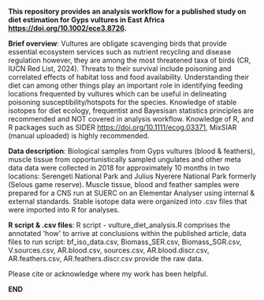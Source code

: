 
**This repository provides an analysis workflow for a published study on diet estimation for Gyps vultures in East Africa https://doi.org/10.1002/ece3.8726.**

**Brief overview**: Vultures are obligate scavenging birds that provide essential ecosystem services such as nutrient recycling and disease regulation however, 
they are among the most threatened taxa of birds (CR, IUCN Red List, 2024). Threats to their survival include poisoning and correlated effects of habitat loss and
food availability. Understanding their diet can among other things play an important role in identifying feeding locations frequented by vultures which can be useful
in delineating poisoning susceptibility/hotspots for the species. Knowledge of stable isotopes for diet ecology, frequentist and Bayesisan statistics principles are 
recommended and NOT covered in analysis workflow. Knowledge of R, and R packages such as SIDER https://doi.org/10.1111/ecog.03371, MixSIAR (manual uploaded) is 
highly recommended.

**Data description**: Biological samples from Gyps vultures (blood & feathers), muscle tissue from opportunistically sampled ungulates and other meta data data were 
collected in 2018 for approximately 10 months in two locations: Serengeti National Park and Julius Nyerere National Park formerly (Selous game reserve). Muscle tissue, 
blood and feather samples were prepared for a CNS run at SUERC on an Elementar Analyser using internal & external standards. Stable isotope data were organized into .csv
files that were imported into R for analyses.

**R script & .csv files**: R script - vulture_diet_analysis.R comprises the annotated 'how' to arrive at conclusions within the published article, data files to run script: bf_iso_data.csv, Biomass_SER.csv, Biomass_SGR.csv, V.sources.csv, AR.blood.csv, sources.csv, AR.blood.discr.csv, AR.feathers.csv, AR.feathers.discr.csv provide the raw data. 

Please cite or acknowledge where my work has been helpful.

**END**
